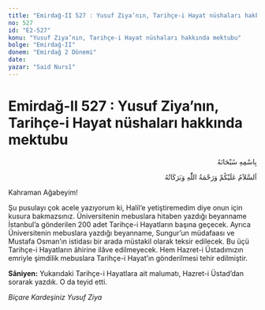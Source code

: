 ```yaml
---
title: "Emirdağ-II 527 : Yusuf Ziya’nın, Tarihçe-i Hayat nüshaları hakkında mektubu"
no: 527
id: "E2-527"
konu: "Yusuf Ziya’nın, Tarihçe-i Hayat nüshaları hakkında mektubu"
bolge: "Emirdağ-II"
donem: "Emirdağ 2 Dönemi"
date: 
yazar: "Said Nursî"
---
```


# Emirdağ-II 527 : Yusuf Ziya’nın, Tarihçe-i Hayat nüshaları hakkında mektubu

<p class="arabic" dir="rtl" title="Meal: “Her türlü noksan sıfatlardan yüce olan Allah’ın adıyla.”">بِاسْمِهِ سُبْحَانَهُ</p>

<p class="arabic" dir="rtl" title="Meal: “Allah’ın selâmı, rahmeti ve bereketleri, üzerinize olsun.”">اَلسَّلاَمُ عَلَيْكُمْ وَرَحْمَةُ اللّٰهِ وَبَرَكَاتُهُ</p>

Kahraman Ağabeyim!

Şu pusulayı çok acele yazıyorum ki, Halil’e yetiştiremedim diye onun için kusura bakmazsınız. Üniversitenin mebuslara hitaben yazdığı beyanname İstanbul’a gönderilen 200 adet Tarihçe-i Hayatların başına geçecek. Ayrıca Üniversitenin mebuslara yazdığı beyanname, Sungur’un müdafaası ve Mustafa Osman’ın istidası bir arada müstakil olarak teksir edilecek. Bu üçü Tarihçe-i Hayatların âhirine ilâve edilmeyecek. Hem Hazret-i Üstadımızın emriyle şimdilik mebuslara Tarihçe-i Hayat’ın gönderilmesi tehir edilmiştir.

**Sâniyen:** Yukarıdaki Tarihçe-i Hayatlara ait malumatı, Hazret-i Üstad’dan sorarak yazdık. O da teyid etti.

*Biçare Kardeşiniz*
*Yusuf Ziya*
